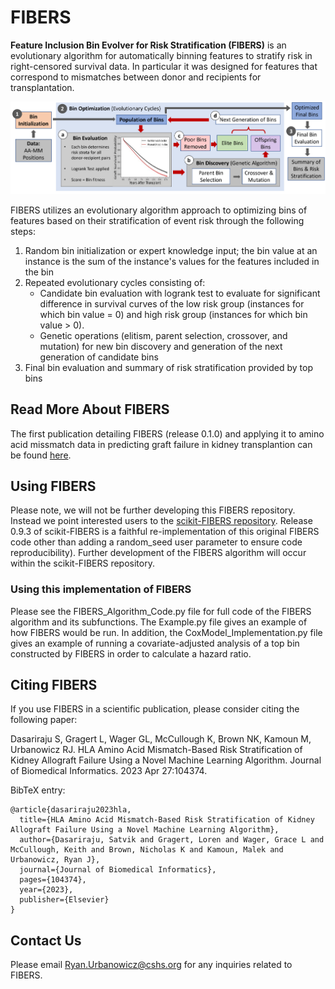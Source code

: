 # FIBERS
**Feature Inclusion Bin Evolver for Risk Stratification (FIBERS)** is an evolutionary algorithm for automatically binning features to stratify risk in right-censored survival data. In particular it was designed for features that correspond to mismatches between donor and recipients for transplantation.

![alttext](https://github.com/UrbsLab/FIBERS/blob/main/Pictures/FIBERS_Schematic.png?raw=true)

FIBERS utilizes an evolutionary algorithm approach to optimizing bins of features based on their stratification of event risk through the following steps:

1) Random bin initialization or expert knowledge input; the bin value at an instance is the sum of the instance's values for the features included in the bin
2) Repeated evolutionary cycles consisting of:
   - Candidate bin evaluation with logrank test to evaluate for significant difference in survival curves of the low risk group (instances for which bin value = 0) and high risk group (instances for which bin value > 0).
   - Genetic operations (elitism, parent selection, crossover, and mutation) for new bin discovery and generation of the next generation of candidate bins
3) Final bin evaluation and summary of risk stratification provided by top bins

## Read More About FIBERS
The first publication detailing FIBERS (release 0.1.0) and applying it to amino acid missmatch data in predicting graft failure in kidney transplantion can be found [here](https://www.sciencedirect.com/science/article/abs/pii/S1532046423000953?casa_token=txUcZIBcNgMAAAAA:RMGojJf4fp6fMwu38OZRNwtA-1cv8p7eSl0AW9i2gHxvfjbVij-W_Z6qkdQC6YDIj1aU5d31pA).

## Using FIBERS
Please note, we will not be further developing this FIBERS repository. Instead we point interested users to the [scikit-FIBERS repository](https://github.com/UrbsLab/scikit-FIBERS). Release 0.9.3 of scikit-FIBERS is a faithful re-implementation of this original FIBERS code other than adding a random_seed user parameter to ensure code reproducibility). Further development of the FIBERS algorithm will occur within the scikit-FIBERS repository.

### Using this implementation of FIBERS
Please see the FIBERS_Algorithm_Code.py file for full code of the FIBERS algorithm and its subfunctions. The Example.py file gives an example of how FIBERS would be run. In addition, the CoxModel_Implementation.py file gives an example of running a covariate-adjusted analysis of a top bin constructed by FIBERS in order to calculate a hazard ratio.

## Citing FIBERS
If you use FIBERS in a scientific publication, please consider citing the following paper:

Dasariraju S, Gragert L, Wager GL, McCullough K, Brown NK, Kamoun M, Urbanowicz RJ. HLA Amino Acid Mismatch-Based Risk Stratification of Kidney Allograft Failure Using a Novel Machine Learning Algorithm. Journal of Biomedical Informatics. 2023 Apr 27:104374.

BibTeX entry:
```
@article{dasariraju2023hla,
  title={HLA Amino Acid Mismatch-Based Risk Stratification of Kidney Allograft Failure Using a Novel Machine Learning Algorithm},
  author={Dasariraju, Satvik and Gragert, Loren and Wager, Grace L and McCullough, Keith and Brown, Nicholas K and Kamoun, Malek and Urbanowicz, Ryan J},
  journal={Journal of Biomedical Informatics},
  pages={104374},
  year={2023},
  publisher={Elsevier}
}
```
## Contact Us
Please email Ryan.Urbanowicz@cshs.org for any inquiries related to FIBERS.
